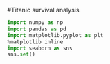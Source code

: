 #Titanic survival analysis

```python
import numpy as np
import pandas as pd
import matplotlib.pyplot as plt
%matplotlib inline
import seaborn as sns
sns.set()
```
